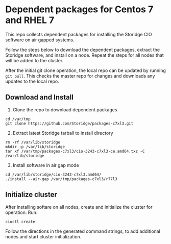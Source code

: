 # Dependent packages for Centos 7 and RHEL 7

This repo collects dependent packages for installing the Storidge CIO software on air gapped systems.

Follow the steps below to download the dependent packages, extract the Storidge software, and install on a node. Repeat the steps for all nodes that will be added to the cluster. 

After the initial git clone operation, the local repo can be updated by running `git pull`. This checks the master repo for changes and downloads any updates to the local repo. 

## Download and Install

1. Clone the repo to download dependent packages

```
cd /var/tmp
git clone https://github.com/Storidge/packages-c7xl3.git
```

2. Extract latest Storidge tarball to install directory

```
rm -rf /var/lib/storidge
mkdir -p /var/lib/storidge
tar xf /var/tmp/packages-c7xl3/cio-3243-c7xl3-ce.amd64.txz -C /var/lib/storidge
```

3. Install software in air gap mode

```
cd /var/lib/storidge/cio-3243-c7xl3.amd64/
./install --air-gap /var/tmp/packages-c7xl3/r77l3
```

## Initialize cluster

After installing softare on all nodes, create and initialize the cluster for operation. Run:

```
cioctl create
```

Follow the directions in the generated command strings, to add additional nodes and start cluster initialization. 

